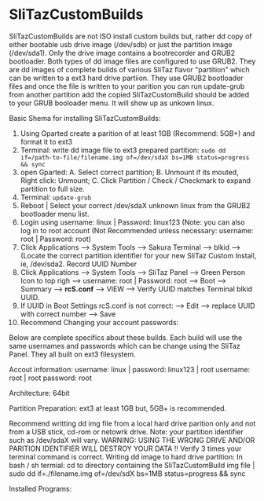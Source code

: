 # SliTazCustomBuilds

SliTazCustomBuilds are not ISO install custom builds but, rather dd copy of either bootable usb drive image (/dev/sdb) or just the partition image (/dev/sda1). Only the drive image contains a bootrecorder and GRUB2 bootloader. Both types of dd image files are configured to use GRUB2. They are dd images of complete builds of various SliTaz flavor "partition" which can be written to a ext3 hard drive partiion. They use GRUB2 bootloader files and once the file is written to your parition you can run update-grub from another partition add the copied SliTazCustomBuild should be added to your GRUB booloader menu. It will show up as unkown linux.

Basic Shema for installing SliTazCustomBuilds:
1. Using Gparted create a parition of at least 1GB (Recommend: 5GB+) and format it to ext3
2. Terminal: write dd image file to ext3 prepared partition: ```sudo dd if=/path-to-file/filename.img of=/dev/sdaX bs=1MB status=progress && sync```
3. open Gparted: A. Select correct partition; B. Unmount if its mouted, Right click: Unmount; C. Click Partition / Check / Checkmark to expand partition to full size.
4. Terminal: ```update-grub```
5. Reboot | Select your correct /dev/sdaX unknown linux from the GRUB2 bootloader menu list.
6. Login using username: linux | Password: linux123  (Note: you can also log in to root account (Not Recommended unless necessary: username: root | Password: root)
7. Click Applications --> System Tools --> Sakura Terminal --> blkid --> (Locate the correct partition identifier for your new SliTaz Custom Install, ie, /dev/sda2. Record UUID Number
8. Click Applications --> System Tools --> SliTaz Panel --> Green Person Icon to top righ --> username: root | Password: root --> Boot --> Summary --> **rcS.conf** --> VIEW --> Verify UUID matches Terminal blkid UUID.
9. If UUID in Boot Settings rcS.conf is not correct: --> Edit --> replace UUID with correct number --> Save
10. Recommend Changing your account passwords: 

Below are complete specifics about these builds. Each build will use the same usernames and passwords which can be change using the SliTaz Panel. They all built on ext3 filesystem.

Accout information:
username: linux  | password: linux123 | root username: root | root password: root

Architecture: 64bit

Partition Preparation: ext3 at least 1GB but, 5GB+ is recommended.

Recommend writting dd img file from a local hard drive parition only and not from a USB stick, cd-rom or netowrk drive. Note: your partition identifier such as /dev/sdaX will vary. 
WARNING: USING THE WRONG DRIVE AND/OR PARITION IDENTIFIER WILL DESTROY YOUR DATA !! Verify 3 times your terminal command is correct.
  Writing dd image to hard drive partition:  In bash / sh termial: cd to directory containing the SliTazCustomBuild img file | sudo dd if=./filename.img of=/dev/sdX bs=1MB status=progress && sync
  
Installed Programs:

